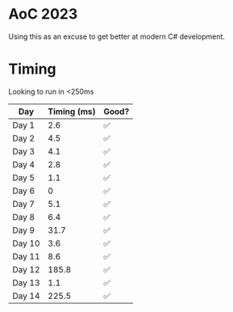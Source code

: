 # AoC 2023

Using this as an excuse to get better at modern C# development.

# Timing

Looking to run in <250ms

| Day    | Timing (ms) | Good? |
|--------|-------------| ----  |
| Day 1  | 2.6         |✅     |
| Day 2  | 4.5         |✅     |
| Day 3  | 4.1         |✅     |
| Day 4  | 2.8         |✅     |
| Day 5  | 1.1         |✅     |
| Day 6  | 0           |✅     |
| Day 7  | 5.1         |✅     |
| Day 8  | 6.4         |✅     |
| Day 9  | 31.7        |✅     |
| Day 10 | 3.6         |✅     |
| Day 11 | 8.6         |✅     |
| Day 12 | 185.8       |✅     |
| Day 13 | 1.1         |✅     |
| Day 14 | 225.5       |✅     |
